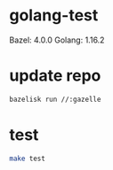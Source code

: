 # golang-test

Bazel: 4.0.0
Golang: 1.16.2

# update repo

```bash
bazelisk run //:gazelle
```

# test

```bash
make test
```

